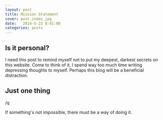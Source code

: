 ```yaml
---
layout: post
title: Mission Statement
cover: post_index.jpg
date:   2014-5-23 8:41:00
categories: posts
---
```


## Is it personal?

I need this post to remind myself not to put my deepest, darkest secrets on this website. Come to think of it, I spend way too much time writing depressing thoughts to myself. Perhaps this blog will be a beneficial distraction.

## Just one thing

/q

If something's not impossible, there must be a way of doing it.
